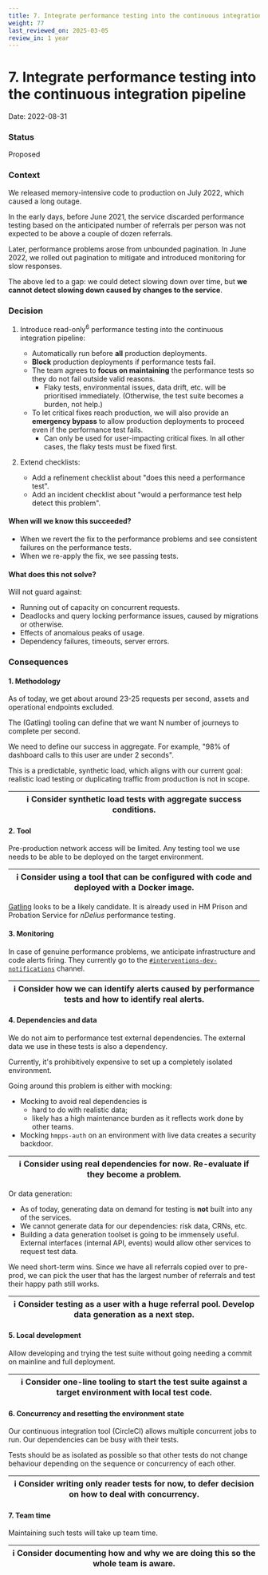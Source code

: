```yaml
---
title: 7. Integrate performance testing into the continuous integration pipeline
weight: 77
last_reviewed_on: 2025-03-05
review_in: 1 year
---
```


# 7. Integrate performance testing into the continuous integration pipeline

Date: 2022-08-31


### Status

Proposed


### Context

We released memory-intensive code to production on July 2022, which caused a long outage.

In the early days, before June 2021, the service discarded performance testing based on the anticipated
number of referrals per person was not expected to be above a couple of dozen referrals.

Later, performance problems arose from unbounded pagination. In June 2022, we rolled out pagination to mitigate
and introduced monitoring for slow responses.

The above led to a gap: we could detect slowing down over time, but **we cannot detect slowing down caused by
changes to the service**.


### Decision

1. Introduce read-only<sup>6</sup> performance testing into the continuous integration pipeline:

   - Automatically run before **all** production deployments.
   - **Block** production deployments if performance tests fail.
   - The team agrees to **focus on maintaining** the performance tests so they do not fail outside valid reasons.
      - Flaky tests, environmental issues, data drift, etc. will be prioritised immediately.
      (Otherwise, the test suite becomes a burden, not help.)
   - To let critical fixes reach production, we will also provide an **emergency bypass** to allow production
   deployments to proceed even if the performance test fails.
      - Can only be used for user-impacting critical fixes. In all other cases, the flaky tests must be fixed first.

2. Extend checklists:

   - Add a refinement checklist about "does this need a performance test".
   - Add an incident checklist about "would a performance test help detect this problem".


#### When will we know this succeeded?

- When we revert the fix to the performance problems and see consistent failures on the performance tests.
- When we re-apply the fix, we see passing tests.

#### What does this not solve?

Will not guard against:

- Running out of capacity on concurrent requests.
- Deadlocks and query locking performance issues, caused by migrations or otherwise.
- Effects of anomalous peaks of usage.
- Dependency failures, timeouts, server errors.


### Consequences

#### 1. Methodology

As of today, we get about around 23-25 requests per second, assets and operational endpoints excluded.

The (Gatling) tooling can define that we want N number of journeys to complete per second.

We need to define our success in aggregate. For example, "98% of dashboard calls to this user are under 2 seconds".

This is a predictable, synthetic load, which aligns with our current goal: realistic load testing or
duplicating traffic from production is not in scope.

|ℹ️ Consider synthetic load tests with aggregate success conditions.
|-

#### 2. Tool

Pre-production network access will be limited. Any testing tool we use needs to be able to be deployed on the
target environment.

|ℹ️ Consider using a tool that can be configured with code and deployed with a Docker image.
|-

[Gatling](https://gatling.io/) looks to be a likely candidate. It is already used in HM Prison and Probation Service
for _nDelius_ performance testing.

#### 3. Monitoring

In case of genuine performance problems, we anticipate infrastructure and code alerts firing. They currently go to
the [`#interventions-dev-notifications`](https://mojdt.slack.com/archives/C01F047EYA2) channel.

|ℹ️ Consider how we can identify alerts caused by performance tests and how to identify real alerts.
|-

#### 4. Dependencies and data

We do not aim to performance test external dependencies.
The external data we use in these tests is also a dependency.

Currently, it's prohibitively expensive to set up a completely isolated environment.

Going around this problem is either with mocking:

- Mocking to avoid real dependencies is
   - hard to do with realistic data;
   - likely has a high maintenance burden as it reflects work done by other teams.
- Mocking `hmpps-auth` on an environment with live data creates a security backdoor.

|ℹ️ Consider using real dependencies for now. Re-evaluate if they become a problem.
|-

Or data generation:

- As of today, generating data on demand for testing is **not** built into any of the services.
- We cannot generate data for our dependencies: risk data, CRNs, etc.
- Building a data generation toolset is going to be immensely useful.
  External interfaces (internal API, events) would allow other services to request test data.

We need short-term wins. Since we have all referrals copied over to pre-prod, we can pick the user that has
the largest number of referrals and test their happy path still works.

|ℹ️ Consider testing as a user with a huge referral pool. Develop data generation as a next step.
|-

#### 5. Local development

Allow developing and trying the test suite without going needing a commit on mainline and full deployment.

|ℹ️ Consider one-line tooling to start the test suite against a target environment with local test code.
|-

#### 6. Concurrency and resetting the environment state

Our continuous integration tool (CircleCI) allows multiple concurrent jobs to run.
Our dependencies can be busy with their tests.

Tests should be as isolated as possible so that other tests do not change behaviour depending on
the sequence or concurrency of each other.

|ℹ️ Consider writing only reader tests for now, to defer decision on how to deal with concurrency.
|-

#### 7. Team time

Maintaining such tests will take up team time.

|ℹ️ Consider documenting how and why we are doing this so the whole team is aware.
|-
